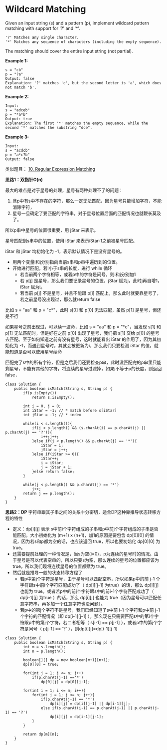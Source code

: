 # Wildcard Matching

Given an input string (s) and a pattern (p), implement wildcard pattern matching with support for '?' and '*'.
```
'?' Matches any single character.
'*' Matches any sequence of characters (including the empty sequence).
```
The matching should cover the entire input string (not partial).

**Example 1:**
```
s = "cb"
p = "?a"
Output: false
Explanation: '?' matches 'c', but the second letter is 'a', which does not match 'b'.
```
**Example 2:**
```
Input:
s = "adceb"
p = "*a*b"
Output: true
Explanation: The first '*' matches the empty sequence, while the second '*' matches the substring "dce".
```
**Example 3:**
```
Input:
s = "acdcb"
p = "a*c?b"
Output: false
```

类似题目： [10. Regular Expression Matching](https://github.com/ZequnSong/Leetcode/blob/master/Leetcode/010RegularExpressionMatching.md)

**思路1：双指针O(n)**

最大的难点是对于星号的处理，星号有两种处理不了的问题：
1. 旦p中有s中不存在的字符，那么一定无法匹配，因为星号只能增加字符，不能消除字符，
2. 星号一旦确定了要匹配的字符串，对于星号位置后面的匹配情况也就鞭长莫及了。

所以p串中星号的位置很重要，用 jStar 来表示。

星号匹配到s串中的位置，使用 iStar 来表示iStar-1之前被星号匹配。

iStar 和 jStar 均初始化为 -1，表示默认情况下是没有星号的。

* 用两个变量i和j分别指向当前s串和p串中遍历到的位置。
* 开始进行匹配，若i小于s串的长度，进行 while 循环
  * 若当前两个字符相等，或着p中的字符是问号，则i和j分别加1
  * 若 p[j] 是星号，那么我们要记录星号的位置，jStar 赋为j，此时j再自增1，iStar 赋为i。
  * 若当前 p[j] 不是星号，并且不能跟 p[i] 匹配上，那么此时就要靠星号了，若之前星号没出现过，那么就return false

比如 s = "aa" 和 p = "c*"，此时 s[0] 和 p[0] 无法匹配，虽然 p[1] 是星号，但还是不行

如果星号之前出现过，可以续一波命，比如 s = "aa" 和 p = "*c"，当发现 s[1] 和 p[1] 无法匹配时，但是好在之前 p[0] 出现了星号，我们把 s[1] 交给 p[0] 的星号去匹配。至于如何知道之前有没有星号，这时就能看出 iStar 的作用了，因为其初始化为 -1，而遇到星号时，其就会被更新为i，那么我们只要检测 iStar 的值，就能知道是否可以使用星号续命

匹配完了s中的所有字符，但是之后我们还要检查p串，此时没匹配完的p串里只能剩星号，不能有其他的字符，将连续的星号过滤掉，如果j不等于p的长度，则返回false，
```
class Solution {
    public boolean isMatch(String s, String p) {
        if(p.isEmpty())
            return s.isEmpty();
        
        int i = 0, j = 0;
        int iStar = -1; // * match before s[iStar]
        int jStar = -1; // * index
        
        while(i < s.length()){
            if(j < p.length() && (s.charAt(i) == p.charAt(j) || p.charAt(j) == '?')){
                i++;j++;
            }else if(j < p.length() && p.charAt(j) == '*'){
                iStar = i;
                jStar = j++;
            }else if(iStar >= 0){
                iStar++;
                i = iStar;
                j = jStar + 1;
            }else return false;
        }
        
        while(j < p.length() && p.charAt(j) == '*')
            j++;
        return j == p.length();
    }
}
```

**思路2：DP**
字符串跟其子串之间的关系十分密切，适合DP这种靠推导状态转移方程的特性

* 定义：dp[i][j] 表示 s中前i个字符组成的子串和p中前j个字符组成的子串是否能匹配。大小初始化为 (m+1) x (n+1)，加1的原因是要包含 dp[0][0] 的情况，因为若s和p都为空的话，也应该返回 true，所以也要初始化 dp[0][0] 为 true。
* 还需要提前处理的一种情况是，当s为空(i=0)，p为连续的星号时的情况。由于星号是可以代表空串的，所以只要s为空，那么连续的星号的位置都应该为 true，所以我们现将连续星号的位置都赋为 true。
* 然后就是推导一般的状态转移方程了
  * 若p中第j个字符是星号，由于星号可以匹配空串，所以如果p中的前 j-1 个字符跟s中前i个字符匹配成功了（ dp[i][j-1] 为true）的话，那么 dp[i][j] 也能为 true。或者若p中的前j个字符跟s中的前i-1个字符匹配成功了（ dp[i-1][j] 为true ）的话，那么 dp[i][j] 也能为 true（因为星号可以匹配任意字符串，再多加一个任意字符也没问题）。
  * 若p中的第j个字符不是星号，我们已经知道了s中前 i-1 个字符和p中前 j-1 个字符的匹配情况（即 dp[i-1][j-1] ），那么现在只需要匹配s中的第i个字符跟p中的第j个字符，若二者相等（ s[i-1] == p[j-1] ），或者p中的第j个字符是问号（ p[j-1] == '?' ），则dp[i][j]=dp[i-1][j-1]
  
```
class Solution {
    public boolean isMatch(String s, String p) {
        int m = s.length();
        int n = p.length();
        
        boolean[][] dp = new boolean[m+1][n+1];
        dp[0][0] = true;
        
        for(int j = 1; j <= n; j++)
            if(p.charAt(j-1) =='*')
                dp[0][j] = dp[0][j-1];
        
        for(int i = 1; i <= m; i++){
            for(int j = 1; j <= n; j++){
                if(p.charAt(j-1) == '*')
                    dp[i][j] = dp[i][j-1] || dp[i-1][j];
                else if(s.charAt(i-1) == p.charAt(j-1) || p.charAt(j-1) == '?')
                    dp[i][j] = dp[i-1][j-1];
            }
        }
        
        return dp[m][n];
    }
}
```
